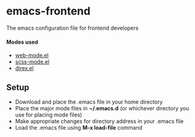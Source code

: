 # emacs-frontend
The emacs configuration file for frontend developers

#### Modes used
- [web-mode.el](http://web-mode.org)
- [scss-mode.el](https://github.com/antonj/scss-mode)
- [direx.el]()

## Setup
* Download and place the .emacs file in your home directory
* Place the major mode files in **~/.emacs.d** (or whichever directory you use for placing mode files)
* Make appropriate changes for directory address in your .emacs file
* Load the .emacs file using **M-x load-file** command
